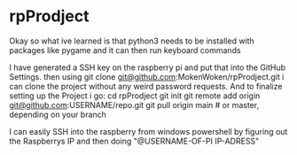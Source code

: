 # rpProdject

Okay so what ive learned is that python3 needs to be installed with packages like pygame and it can then run keyboard commands

I have generated a SSH key on the raspberry pi and put that into the GitHub Settings.
then using git clone git@github.com:MokenWoken/rpProdject.git i can clone the project without any weird password requests.
And to finalize setting up the Project i go:
cd rpProdject
git init
git remote add origin git@github.com:USERNAME/repo.git
git pull origin main   # or master, depending on your branch

I can easily SSH into the raspberry from windows powershell by figuring out the Raspberrys IP and then doing "@USERNAME-OF-PI IP-ADRESS"
